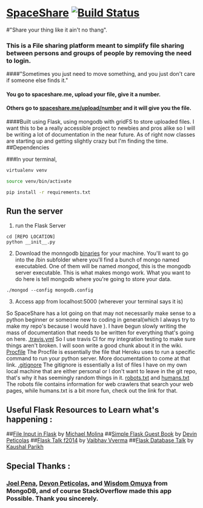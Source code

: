 # [SpaceShare](https://spaceshare.me)   [![Build Status](https://travis-ci.org/DavidAwad/SpaceShare.svg?branch=master)](https://travis-ci.org/DavidAwad/SpaceShare)


#"Share your thing like it ain't no thang".

### This is a File sharing platform  meant to simplify file sharing between persons and groups of people by removing the need to login.

####"Sometimes you just need to move something, and you just don't care if someone else finds it."

#### You go to spaceshare.me, upload your file, give it a number.
#### Others go to [spaceshare.me/upload/number](spaceshare.me/upload/number) and it will give you the file.

####Built using Flask, using mongodb with gridFS to store uploaded files.
I want this to be a really accessible project to newbies and pros alike so I will be writing a lot of documentation in the near future. As of right now classes are starting up and getting slightly crazy but I'm finding the time.
##Dependencies

###In your terminal,
```bash
virtualenv venv

source venv/bin/activate

pip install -r requirements.txt
```

## Run the server

1. run the Flask Server
```
cd [REPO LOCATION]
python __init__.py
```
2. Download the monngodb [binaries](https://www.mongodb.org/downloads) for your machine.
You'll want to go into the /bin subfolder where you'll find a bunch of mongo named executabled.
One of them will be named *mongod*, this is the mongodb server executable. This is what makes mongo work.
What you want to do here is tell mongodb where you're going to store your data.

`./mongod --config mongodb.config`

3. Access app from localhost:5000 (wherever your terminal says it is)


So SpaceShare has a lot going on that may not necessarily make sense to a python beginner or someone new to coding in general(which I always try to make my repo's because I would have ). I have begun slowly writing the mass of documentation that needs to be written for everything that's going on here.
	[.travis.yml](https://github.com/DavidAwad/SpaceShare/wiki/Travis-CI)
		So I use travis CI for my integration testing to make sure things aren't broken. I will soon write a good chunk about it in the wiki.
	[Procfile](https://devcenter.heroku.com/articles/procfile)
		The Procfile is essentially the file that Heroku uses to run a specific command to run your python server. More documentation to come at that link.
  [.gitignore](https://help.github.com/articles/ignoring-files/)
	 	The gitignore is essentially a list of files I have on my own local machine that are either personal or I don't want to leave in the git repo, that's why it has seemingly random things in it.
	[robots.txt](http://camosunweb.com/robots-txt/) and [humans.txt](http://humanstxt.org)
		The robots file contains information for web crawlers that search your web pages, while humans.txt is a bit more fun, check out the link for that.


## Useful Flask Resources to Learn what's happening :
##[File Input in Flask](http://runnable.com/UiPcaBXaxGNYAAAL/how-to-upload-a-file-to-the-server-in-flask-for-python) by [Michael Molina](http://runnable.com/u/mmolina)
##[Simple Flask Guest Book](https://github.com/x/Simple-Flask-Guest-Book) by [Devin Peticolas](https://github.com/x)
##[Flask Talk f2014](https://github.com/usacs/flaskTalkF2014) by [Vaibhav Vverma](https://github.com/v)
##[Flask Database Talk](https://github.com/kaushal/databaseTalk2014) by [Kaushal Parikh](https://github.com/kaushal)


## Special Thanks :
### [Joel Pena](https://github.com/jpena29), [Devon Peticolas](https://github.com/x), and [Wisdom Omuya](https://github.com/deafgoat) from MongoDB, and of course StackOverflow made this app Possible. Thank you sincerely.
